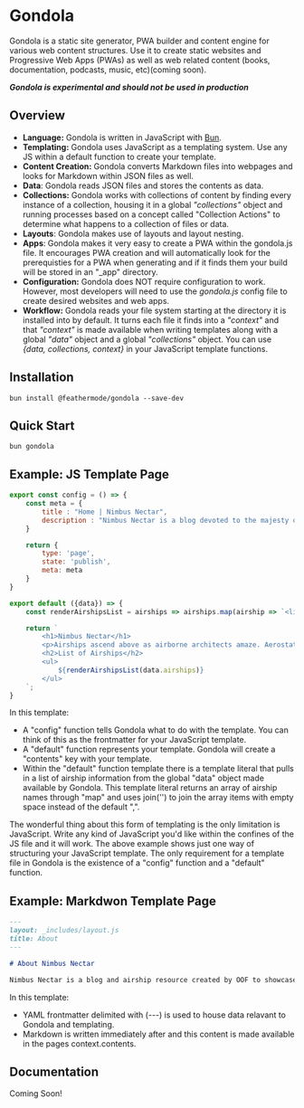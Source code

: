 # Gondola
Gondola is a static site generator, PWA builder and content engine for various web content structures. Use it to create static websites and Progressive Web Apps (PWAs) as well as web related content (books, documentation, podcasts, music, etc)(coming soon).

***Gondola is experimental and should not be used in production***

## Overview
- **Language:** Gondola is written in JavaScript with [Bun](https://bun.sh/docs).
- **Templating:** Gondola uses JavaScript as a templating system. Use any JS within a default function to create your template. 
- **Content Creation:** Gondola converts Markdown files into webpages and looks for Markdown within JSON files as well.
- **Data**: Gondola reads JSON files and stores the contents as data.
- **Collections:** Gondola works with collections of content by finding every instance of a collection, housing it in a global *"collections"* object and running processes based on a concept called "Collection Actions" to determine what happens to a collection of files or data.
- **Layouts**: Gondola makes use of layouts and layout nesting.
- **Apps**: Gondola makes it very easy to create a PWA within the gondola.js file. It encourages PWA creation and will automatically look for the prerequisties for a PWA when generating and if it finds them your build will be stored in an "\_app" directory.
- **Configuration:** Gondola does NOT require configuration to work. However, most developers will need to use the *gondola.js* config file to create desired websites and web apps.
- **Workflow:** Gondola reads your file system starting at the directory it is installed into by default. It turns each file it finds into a *"context"* and that *"context"* is made available when writing templates along with a global *"data"* object and a global *"collections"* object. You can use *{data, collections, context}* in your JavaScript template functions.

## Installation
```
bun install @feathermode/gondola --save-dev
```

## Quick Start
```
bun gondola
```

## Example: JS Template Page
```js
export const config = () => {
	const meta = {
		title : "Home | Nimbus Nectar",
		description : "Nimbus Nectar is a blog devoted to the majesty of airships."
	}

	return {
		type: 'page',
		state: 'publish',
		meta: meta
	}
}

export default ({data}) => {
	const renderAirshipsList = airships => airships.map(airship => `<li>${airship.name}</li>`).join('');

	return `
		<h1>Nimbus Nectar</h1>
		<p>Airships ascend above as airborne architects amaze. Aerostats accelerate amidst azure atmospheres. Aviators arm adventurous aspirations alongside airy actions."</p>
		<h2>List of Airships</h2>
		<ul>
			${renderAirshipsList(data.airships)}
		</ul>
	`;
}
```

In this template:

- A "config" function tells Gondola what to do with the template. You can think of this as the frontmatter for your JavaScript template.
- A "default" function represents your template. Gondola will create a "contents" key with your template.
- Within the "default" function template there is a template literal that pulls in a list of airship information from the global "data" object made available by Gondola. This template literal returns an array of airship names through "map" and uses join('') to join the array items with empty space instead of the default ",".

The wonderful thing about this form of templating is the only limitation is JavaScript. Write any kind of JavaScript you'd like within the confines of the JS file and it will work. The above example shows just one way of structuring your JavaScript template. The only requirement for a template file in Gondola is the existence of a "config" function and a "default" function.

## Example: Markdwon Template Page
```md
---
layout: _includes/layout.js
title: About
---

# About Nimbus Nectar

Nimbus Nectar is a blog and airship resource created by OOF to showcase the history and revival of airships. 


```

In this template: 

- YAML frontmatter delimited with (---) is used to house data relavant to Gondola and templating.
- Markdown is written immediately after and this content is made available in the pages context.contents.

## Documentation
Coming Soon!